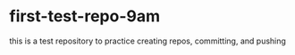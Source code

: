 # first-test-repo-9am
this is a test repository to practice creating repos, committing, and pushing
